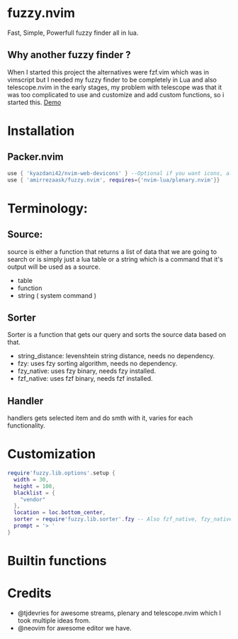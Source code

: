 # fuzzy.nvim
Fast, Simple, Powerfull fuzzy finder all in lua.

## Why another fuzzy finder ?
When I started this project the alternatives were fzf.vim which was in vimscript but I needed my fuzzy finder to be completely in Lua and also telescope.nvim in the early stages, my problem with telescope was that it was too complicated
 to use and customize and add custom functions, so i started this.
[Demo](https://www.youtube.com/watch?v=YCUSN59FBSY)

# Installation
## Packer.nvim
```lua
use { 'kyazdani42/nvim-web-devicons' } --Optional if you want icons, also you need to have a patched font, look at nvim-web-devicons README for information.
use { 'amirrezaask/fuzzy.nvim', requires={'nvim-lua/plenary.nvim'}}
```

# Terminology:
## Source:
source is either a function that returns a list of data that we are going to search or is simply just a lua table or a string which is a command that it's output will be used as a source.
- table
- function
- string ( system command )

## Sorter
Sorter is a function that gets our query and sorts the source data based on that.
- string_distance: levenshtein string distance, needs no dependency.
- fzy: uses fzy sorting algorithm, needs no dependency.
- fzy_native: uses fzy binary, needs fzy installed.
- fzf_native: uses fzf binary, needs fzf installed.

## Handler
handlers gets selected item and do smth with it, varies for each functionality.

# Customization
```lua
require'fuzzy.lib.options'.setup {
  width = 30,
  height = 100,
  blacklist = {
    "vendor"
  },
  location = loc.bottom_center,
  sorter = require'fuzzy.lib.sorter'.fzy -- Also fzf_native, fzy_native, string_distance are supported
  prompt = '> '
}
```


# Builtin functions

# Credits
- @tjdevries for awesome streams, plenary and telescope.nvim which I took multiple ideas from.
- @neovim for awesome editor we have.
